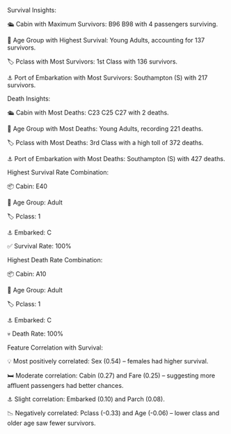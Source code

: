 Survival Insights:

🛳 Cabin with Maximum Survivors: B96 B98 with 4 passengers surviving.

👶 Age Group with Highest Survival: Young Adults, accounting for 137 survivors.

🏷️ Pclass with Most Survivors: 1st Class with 136 survivors.

⚓ Port of Embarkation with Most Survivors: Southampton (S) with 217 survivors.

Death Insights:

🛳 Cabin with Most Deaths: C23 C25 C27 with 2 deaths.

👶 Age Group with Most Deaths: Young Adults, recording 221 deaths.

🏷️ Pclass with Most Deaths: 3rd Class with a high toll of 372 deaths.

⚓ Port of Embarkation with Most Deaths: Southampton (S) with 427 deaths.

Highest Survival Rate Combination:

📦 Cabin: E40

👤 Age Group: Adult

🏷 Pclass: 1

⚓ Embarked: C

✅ Survival Rate: 100%

Highest Death Rate Combination:

📦 Cabin: A10

👤 Age Group: Adult

🏷 Pclass: 1

⚓ Embarked: C

💀 Death Rate: 100%

Feature Correlation with Survival:

💡 Most positively correlated: Sex (0.54) – females had higher survival.

🛏️ Moderate correlation: Cabin (0.27) and Fare (0.25) – suggesting more affluent passengers had better chances.

⚓ Slight correlation: Embarked (0.10) and Parch (0.08).

📉 Negatively correlated: Pclass (-0.33) and Age (-0.06) – lower class and older age saw fewer survivors.
